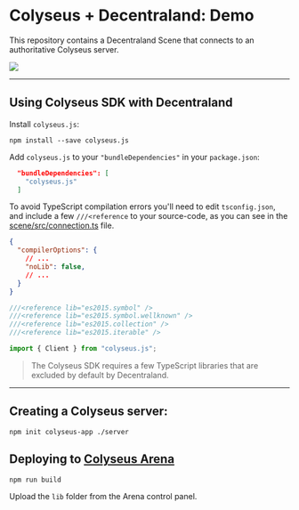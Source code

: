 # Colyseus + Decentraland: Demo

This repository contains a Decentraland Scene that connects to an authoritative Colyseus server.

![](screenshot.png)

---

## Using Colyseus SDK with Decentraland

Install `colyseus.js`:

```
npm install --save colyseus.js
```

Add `colyseus.js` to your `"bundleDependencies"` in your `package.json`:

```json
  "bundleDependencies": [
    "colyseus.js"
  ]
```

To avoid TypeScript compilation errors you'll need to edit `tsconfig.json`, and include a few `///<reference` to your source-code, as you can see in the [scene/src/connection.ts](scene/src/connection.ts) file.

```json
{
  "compilerOptions": {
    // ...
    "noLib": false,
    // ...
  }
}
```

```typescript
///<reference lib="es2015.symbol" />
///<reference lib="es2015.symbol.wellknown" />
///<reference lib="es2015.collection" />
///<reference lib="es2015.iterable" />

import { Client } from "colyseus.js";
```

> The Colyseus SDK requires a few TypeScript libraries that are excluded by default by Decentraland.


---

## Creating a Colyseus server:

```
npm init colyseus-app ./server
```


## Deploying to [Colyseus Arena](https://www.colyseus.io/arena)

```
npm run build
```

Upload the `lib` folder from the Arena control panel.